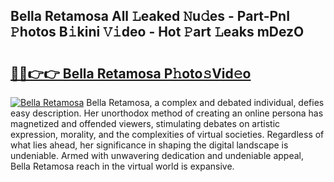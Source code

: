 ## Bella Retamosa All 𝙻eaked 𝙽u𝚍es - Part-PnI 𝙿hotos B𝚒kini 𝚅𝚒deo - Hot 𝙿art 𝙻eaks mDezO

# <h2><a href="http://ld3o99m.urlbe.top/?page=Bella+Retamosa">🔗🔗👉👉 Bella Retamosa P𝚑oto𝚜Vid𝚎o</a></h2>

[![Bella Retamosa](https://i.imgur.com/eBuTRDB.gif)](http://ld3o99m.urlbe.top/?page=Bella+Retamosa)
Bella Retamosa, a complex and debated individual, defies easy description. Her unorthodox method of creating an online persona has magnetized and offended viewers, stimulating debates on artistic expression, morality, and the complexities of virtual societies. Regardless of what lies ahead, her significance in shaping the digital landscape is undeniable. Armed with unwavering dedication and undeniable appeal, Bella Retamosa reach in the virtual world is expansive.
